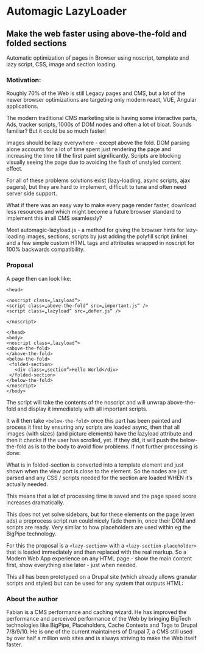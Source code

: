# Automagic LazyLoader
## Make the web faster using above-the-fold and folded sections

Automatic optimization of pages in Browser using noscript, template and lazy script, CSS, image and section loading.

### Motivation:

Roughly 70% of the Web is still Legacy pages and CMS, but a lot of the newer browser optimizations are targeting only modern react, VUE, Angular applications.

The modern traditional CMS marketing site is having some interactive parts, Ads, tracker scripts, 1000s of DOM nodes and often a lot of bloat. Sounds familiar? But it could be so much faster!

Images should be lazy everywhere - except above the fold. DOM parsing alone accounts for a lot of time spent just rendering the page and increasing the time till the first paint significantly. Scripts are blocking visually seeing the page due to avoiding the flash of unstyled content effect.

For all of these problems solutions exist (lazy-loading, async scripts, ajax pagers), but they are hard to implement, difficult to tune and often need server side support.

What if there was an easy way to make every page render faster, download less resources and which might become a future browser standard to implement this in all CMS seamlessly?

Meet automagic-lazyload.js - a method for giving the browser hints for lazy-loading images, sections, scripts by just adding the polyfill script (inline) and a few simple custom HTML tags and attributes wrapped in noscript for 100% backwards compatibility.

### Proposal

A page then can look like:

```
<head>

<noscript class=„lazyload“>
<script class=„above-the-fold“ src=„important.js“ />
<script class=„lazyload“ src=„defer.js“ />

</noscript>

</head>
<body>
<noscript class=„lazyload“>
<above-the-fold>
</above-the-fold>
<below-the-fold>
 <folded-section>
   <div class=„section“>Hello World</div>
 </folded-section>
</below-the-fold>
</noscript>
</body>
```

The script will take the contents of the noscript and will unwrap above-the-fold and display it immediately with all important scripts.

It will then take `<below-the-fold>` once this part has been painted and process it first by ensuring any scripts are loaded async, then that all images (with sizes) (and picture elements) have the lazyload attribute and then it checks if the user has scrolled, yet. If they did, it will push the below-the-fold as is to the body to avoid flow problems. If not further processing is done:

What is in folded-section is converted into a template element and just shown when the view port is close to the element. So the nodes are just parsed and any CSS / scripts needed for the section are loaded WHEN it’s actually needed.

This means that a lot of processing time is saved and the page speed score increases dramatically.

This does not yet solve sidebars, but for these elements on the page (even ads) a preprocess script run could nicely fade them in, once their DOM and scripts are ready. Very similar to how placeholders are used within eg the BigPipe technology.

For this the proposal is a `<lazy-section>` with a `<lazy-section-placeholder>` that is loaded immediately and then replaced with the real markup. So a Modern Web App experience on any HTML page - show the main content first, show everything else later - just when needed.

This all has been prototyped on a Drupal site (which already allows granular scripts and styles) but can be used for any system that outputs HTML:

### About the author

Fabian is a CMS performance and caching wizard. He has improved the performance and perceived performance of the Web by bringing BigTech technologies like BigPipe, Placeholders, Cache Contexts and Tags to Drupal 7/8/9/10. He is one of the current maintainers of Drupal 7, a CMS still used by over half a million web sites and is always striving to make the Web itself faster.
